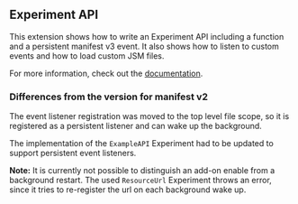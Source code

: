 ## Experiment API

This extension shows how to write an Experiment API including a function and a persistent manifest v3 event. It also shows how to listen to custom events and how to load custom JSM files.

For more information, check out the [documentation](https://thunderbird-webextensions.readthedocs.io/en/latest/how-to/experiments.html).

### Differences from the version for manifest v2

The event listener registration was moved to the top level file scope, so it is
registered as a persistent listener and can wake up the background.

The implementation of the `ExampleAPI` Experiment had to be updated to support
persistent event listeners.

**Note:** It is currently not possible to distinguish an add-on enable from a 
background restart. The used `ResourceUrl` Experiment throws an error, since it
tries to re-register the url on each background wake up.
